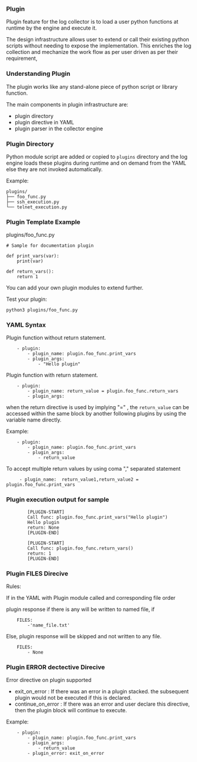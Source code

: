 ### Plugin

Plugin feature for the log collector is to load a user python functions at runtime by the engine and execute it.

The design infrastructure allows user to extend or call their existing python scripts without needing to expose
the implementation.  This enriches the log collection and mechanize the work flow as per user driven as per
their requirement,

### Understanding Plugin
The plugin works like any stand-alone piece of python script or library function.

The main components in plugin infrastructure are:

- plugin directory
- plugin directive in YAML
- plugin parser in the collector engine

### Plugin Directory
Python module script are added or copied to `plugins` directory and the log engine loads these plugins during
runtime and on demand from the YAML else they are not invoked automatically.

Example:
```
plugins/
├── foo_func.py
├── ssh_execution.py
└── telnet_execution.py

```

### Plugin Template Example

plugins/foo_func.py
```
# Sample for documentation plugin

def print_vars(var):
    print(var)

def return_vars():
    return 1
```

You can add your own plugin modules to extend further.

Test your plugin:
```
python3 plugins/foo_func.py
```

### YAML Syntax

Plugin function without return statement.
```
    - plugin:
        - plugin_name: plugin.foo_func.print_vars
        - plugin_args:
            - "Hello plugin"
```

Plugin function with return statement.
```
    - plugin:
        - plugin_name: return_value = plugin.foo_func.return_vars
        - plugin_args:
```

when the return directive is used by implying "=" , the `return_value`
can be accessed within the same block by another following plugins
by using the variable name directly.

Example:
```
    - plugin:
        - plugin_name: plugin.foo_func.print_vars
        - plugin_args:
            - return_value
```

To accept multiple return values by using coma  "," separated statement
```
     - plugin_name:  return_value1,return_value2 = plugin.foo_func.print_vars
```

### Plugin execution output for sample


```
        [PLUGIN-START]
        Call func: plugin.foo_func.print_vars("Hello plugin")
        Hello plugin
        return: None
        [PLUGIN-END]

        [PLUGIN-START]
        Call func: plugin.foo_func.return_vars()
        return: 1
        [PLUGIN-END]
```

### Plugin FILES Direcive

Rules:

If in the YAML with Plugin module called and corresponding file order

plugin response if there is any will be written to named file, if

```
    FILES:
        -'name_file.txt'
```

Else, plugin response will be skipped and not written to any file.
```
    FILES:
        - None
```

### Plugin ERROR dectective Direcive

Error directive on plugin supported
- exit_on_error       : If there was an error in a plugin stacked. the subsequent
                        plugin would not be executed if this is declared.
- continue_on_error   : If there was an error and user declare this directive,
                        then the plugin block will continue to execute.

Example:
```
    - plugin:
        - plugin_name: plugin.foo_func.print_vars
        - plugin_args:
            - return_value
        - plugin_error: exit_on_error
```
